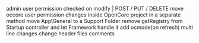 admin user permission checked on modify | POST / PUT / DELETE
move occore user permission changes inside OpenCore project in a separate method
move App\General to a Support Folder
remove getRegistry from Startup controller and let Framework handle it
add ocmode(on refresh) multi line changes
change header files comments
